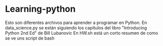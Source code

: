 # Learning-python
Esto son diferentes archivos para aprender a programar en Python.
En data_science.py se están siguiendo los capítulos del libro "Introducing Python 2nd Ed" de Bill Lubanovic
En HW.sh está un corto resumen de como se ve uns script de bash 
